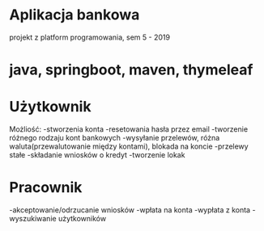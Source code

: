 # Aplikacja bankowa 
projekt z platform programowania, sem 5 - 2019
# java, springboot, maven, thymeleaf

# Użytkownik  
Możliość:
  -stworzenia konta
  -resetowania hasła przez email
  -tworzenie różnego rodzaju kont bankowych
  -wysyłanie przelewów, różna waluta(przewalutowanie między kontami), blokada na koncie
  -przelewy stałe
  -składanie wniosków o kredyt
  -tworzenie lokak

# Pracownik
  -akceptowanie/odrzucanie wniosków
  -wpłata na konta
  -wypłata z konta
  -wyszukiwanie użytkowników
  
